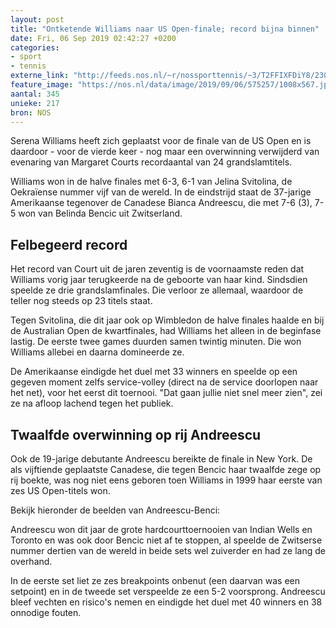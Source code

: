 ```yaml
---
layout: post
title: "Ontketende Williams naar US Open-finale; record bijna binnen"
date: Fri, 06 Sep 2019 02:42:27 +0200
categories: 
- sport 
- tennis 
externe_link: "http://feeds.nos.nl/~r/nossporttennis/~3/T2FFIXFDiY8/2300520"
feature_image: "https://nos.nl/data/image/2019/09/06/575257/1008x567.jpg"
aantal: 345
unieke: 217
bron: NOS
---
```


<p>Serena Williams heeft zich geplaatst voor de finale van de US Open en is daardoor - voor de vierde keer - nog maar een overwinning verwijderd van evenaring van Margaret Courts recordaantal van 24 grandslamtitels.</p>
<p>Williams won in de halve finales met 6-3, 6-1 van Jelina Svitolina, de Oekraïense nummer vijf van de wereld. In de eindstrijd staat de 37-jarige Amerikaanse tegenover de Canadese Bianca Andreescu, die met 7-6 (3), 7-5 won van Belinda Bencic uit Zwitserland.</p>
<h2>Felbegeerd record</h2>
<p>Het record van Court uit de jaren zeventig is de voornaamste reden dat Williams vorig jaar terugkeerde na de geboorte van haar kind. Sindsdien speelde ze drie grandslamfinales. Die verloor ze allemaal, waardoor de teller nog steeds op 23 titels staat.</p>
<p>Tegen Svitolina, die dit jaar ook op Wimbledon de halve finales haalde en bij de Australian Open de kwartfinales, had Williams het alleen in de beginfase lastig. De eerste twee games duurden samen twintig minuten. Die won Williams allebei en daarna domineerde ze.</p>
<p>De Amerikaanse eindigde het duel met 33 winners en speelde op een gegeven moment zelfs service-volley (direct na de service doorlopen naar het net), voor het eerst dit toernooi. "Dat gaan jullie niet snel meer zien", zei ze na afloop lachend tegen het publiek.</p>
<h2>Twaalfde overwinning op rij Andreescu</h2>
<p>Ook de 19-jarige debutante Andreescu bereikte de finale in New York. De als vijftiende geplaatste Canadese, die tegen Bencic haar twaalfde zege op rij boekte, was nog niet eens geboren toen Williams in 1999 haar eerste van zes US Open-titels won.</p>
<p>Bekijk hieronder de beelden van Andreescu-Benci:</p>
<p>Andreescu won dit jaar de grote hardcourttoernooien van Indian Wells en Toronto en was ook door Bencic niet af te stoppen, al speelde de Zwitserse nummer dertien van de wereld in beide sets wel zuiverder en had ze lang de overhand.</p>
<p>In de eerste set liet ze zes breakpoints onbenut (een daarvan was een setpoint) en in de tweede set verspeelde ze een 5-2 voorsprong. Andreescu bleef vechten en risico's nemen en eindigde het duel met 40 winners en 38 onnodige fouten.</p><img src="http://feeds.feedburner.com/~r/nossporttennis/~4/T2FFIXFDiY8" height="1" width="1" alt=""/>
